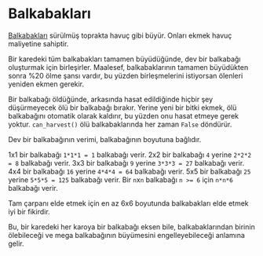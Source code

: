 # Balkabakları
[Balkabakları](objects/pumpkin) sürülmüş toprakta havuç gibi büyür. Onları ekmek havuç maliyetine sahiptir.

Bir karedeki tüm balkabakları tamamen büyüdüğünde, dev bir balkabağı oluşturmak için birleşirler. Maalesef, balkabaklarının tamamen büyüdükten sonra %20 ölme şansı vardır, bu yüzden birleşmelerini istiyorsan ölenleri yeniden ekmen gerekir. 

Bir balkabağı öldüğünde, arkasında hasat edildiğinde hiçbir şey düşürmeyecek ölü bir balkabağı bırakır. Yerine yeni bir bitki ekmek, ölü balkabağını otomatik olarak kaldırır, bu yüzden onu hasat etmeye gerek yoktur. `can_harvest()` ölü balkabaklarında her zaman `False` döndürür.

Dev bir balkabağının verimi, balkabağının boyutuna bağlıdır.

1x1 bir balkabağı `1*1*1 = 1` balkabağı verir.
2x2 bir balkabağı `4` yerine `2*2*2 = 8` balkabağı verir.
3x3 bir balkabağı `9` yerine `3*3*3 = 27` balkabağı verir.
4x4 bir balkabağı `16` yerine `4*4*4 = 64` balkabağı verir.
5x5 bir balkabağı `25` yerine `5*5*5 = 125` balkabağı verir.
Bir `n`x`n` balkabağı `n >= 6` için `n*n*6` balkabağı verir.

Tam çarpanı elde etmek için en az 6x6 boyutunda balkabakları elde etmek iyi bir fikirdir. 

Bu, bir karedeki her karoya bir balkabağı eksen bile, balkabaklarından birinin ölebileceği ve mega balkabağının büyümesini engelleyebileceği anlamına gelir.

